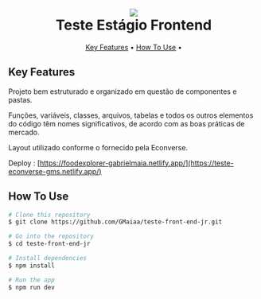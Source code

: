 
<h1 align="center">
  <br>
  <a href="https://www.figma.com/file/pyqnpGSHgGOUi20sfVaGzS/food-explorer-v2-(Community)-(Community)?type=design&node-id=201-1534&mode=design&t=0vQwIDvwR4WXI704-0"><img src="https://camo.githubusercontent.com/d2fa71fe5703df8a1408528a4e676d00d6cc61b64e3acda4c636b8d9a47e582a/68747470733a2f2f692e696d6775722e636f6d2f654f7750624f742e6a7067">
</a>
  <br>
  Teste Estágio Frontend
  <br>
</h1>

<p align="center">
  <a href="#key-features">Key Features</a> •
  <a href="#how-to-use">How To Use</a> •
</p>


## Key Features


Projeto bem estruturado e organizado em questão de componentes e pastas.

Funções, variáveis, classes, arquivos, tabelas e todos os outros elementos do código têm nomes significativos, de acordo com as boas práticas de mercado.

Layout utilizado conforme o fornecido pela Econverse.


Deploy : [https://foodexplorer-gabrielmaia.netlify.app/](https://teste-econverse-gms.netlify.app/)


## How To Use


```bash
# Clone this repository
$ git clone https://github.com/GMaiaa/teste-front-end-jr.git

# Go into the repository
$ cd teste-front-end-jr

# Install dependencies
$ npm install

# Run the app
$ npm run dev
```

